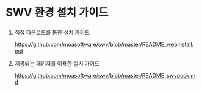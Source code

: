 # SWV 환경 설치 가이드

##### 

1. 직접 다운로드를 통한 설치 가이드

   https://github.com/moasoftware/swv/blob/master/README_webinstall.md



2. 제공되는 패키지를 이용한 설치 가이드

   https://github.com/moasoftware/swv/blob/master/README_swvpack.md
